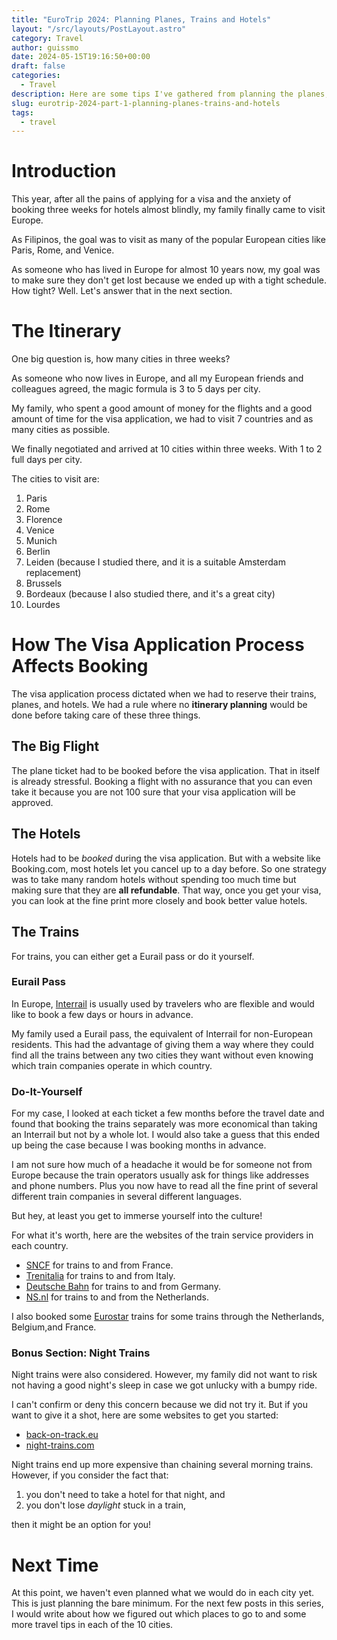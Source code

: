 ```yaml
---
title: "EuroTrip 2024: Planning Planes, Trains and Hotels"
layout: "/src/layouts/PostLayout.astro"
category: Travel
author: guissmo
date: 2024-05-15T19:16:50+00:00
draft: false
categories:
  - Travel
description: Here are some tips I've gathered from planning the planes, trains, and hotels for a tightly scheduled Eurotrip.
slug: eurotrip-2024-part-1-planning-planes-trains-and-hotels
tags:
  - travel
---
```


# Introduction

This year, after all the pains of applying for a visa and the anxiety of booking three weeks for hotels almost blindly, my family finally came to visit Europe.

As Filipinos, the goal was to visit as many of the popular European cities like Paris, Rome, and Venice.

As someone who has lived in Europe for almost $10$ years now, my goal was to make sure they don't get lost because we ended up with a tight schedule. How tight? Well. Let's answer that in the next section.

# The Itinerary

One big question is, how many cities in three weeks?

As someone who now lives in Europe, and all my European friends and colleagues agreed, the magic formula is $3$ to $5$ days per city.

My family, who spent a good amount of money for the flights and a good amount of time for the visa application, we had to visit $7$ countries and as many cities as possible.

We finally negotiated and arrived at $10$ cities within three weeks. With $1$ to $2$ full days per city.

The cities to visit are:
1. Paris
2. Rome
3. Florence
4. Venice
5. Munich
6. Berlin
7. Leiden (because I studied there, and it is a suitable Amsterdam replacement)
8. Brussels
9. Bordeaux (because I also studied there, and it's a great city)
10. Lourdes

# How The Visa Application Process Affects Booking

The visa application process dictated when we had to reserve their trains, planes, and hotels. We had a rule where no **itinerary planning** would be done before taking care of these three things.

## The Big Flight

The plane ticket had to be booked before the visa application. That in itself is already stressful. Booking a flight with no assurance that you can even take it because you are not $100%$ sure that your visa application will be approved.

## The Hotels

Hotels had to be *booked* during the visa application. But with a website like Booking.com, most hotels let you cancel up to a day before. So one strategy was to take many random hotels without spending too much time but making sure that they are **all refundable**. That way, once you get your visa, you can look at the fine print more closely and book better value hotels.

## The Trains

For trains, you can either get a Eurail pass or do it yourself.

### Eurail Pass

In Europe, [Interrail](https://www.interrail.eu) is usually used by travelers who are flexible and would like to book a few days or hours in advance.

My family used a Eurail pass, the equivalent of Interrail for non-European residents. This had the advantage of giving them a way where they could find all the trains between any two cities they want without even knowing which train companies operate in which country.

### Do-It-Yourself

For my case, I looked at each ticket a few months before the travel date and found that booking the trains separately was more economical than taking an Interrail but not by a whole lot. I would also take a guess that this ended up being the case because I was booking months in advance.

I am not sure how much of a headache it would be for someone not from Europe because the train operators usually ask for things like addresses and phone numbers. Plus you now have to read all the fine print of several different train companies in several different languages.

But hey, at least you get to immerse yourself into the culture!

For what it's worth, here are the websites of the train service providers in each country.

* [SNCF](https://oui.sncf) for trains to and from France.
* [Trenitalia](https://www.trenitalia.com) for trains to and from Italy.
* [Deutsche Bahn](https://www.bahn.de/) for trains to and from Germany.
* [NS.nl](https://ns.nl/) for trains to and from the Netherlands.

I also booked some [Eurostar](https://www.eurostar.com) trains for some trains through the Netherlands, Belgium,and France.

### Bonus Section: Night Trains

Night trains were also considered. However, my family did not want to risk not having a good night's sleep in case we got unlucky with a bumpy ride.

I can't confirm or deny this concern because we did not try it. But if you want to give it a shot, here are some websites to get you started:
* [back-on-track.eu](https://back-on-track.eu/night-train-map/)
* [night-trains.com](http://www.night-trains.com/europe/)

Night trains end up more expensive than chaining several morning trains. However, if you consider the fact that:

1. you don't need to take a hotel for that night, and
2. you don't lose *daylight* stuck in a train,

then it might be an option for you!

# Next Time

At this point, we haven't even planned what we would do in each city yet. This is just planning the bare minimum. For the next few posts in this series, I would write about how we figured out which places to go to and some more travel tips in each of the $10$ cities.

<!-- 
For them, it was the romantic filled with the Eiffel Tower. For me, $9$ years after I went there as a tourist, it is now the city of running around inside the metro hoping to God that there were no transport strikes so that I can make my train connections without losing so much time.
-->




